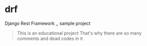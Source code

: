 # drf
Django Rest Framework ,, sample project


> This is an educational project That's why there are so many comments and dead codes in it